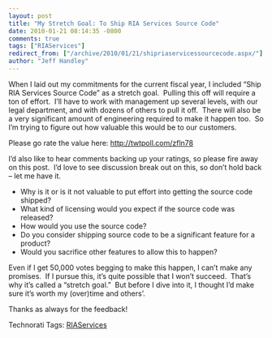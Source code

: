 ```yaml
---
layout: post
title: "My Stretch Goal: To Ship RIA Services Source Code"
date: 2010-01-21 08:14:35 -0800
comments: true
tags: ["RIAServices"]
redirect_from: ["/archive/2010/01/21/shipriaservicessourcecode.aspx/"]
author: "Jeff Handley"
---
```

<!-- more -->
<p>When I laid out my commitments for the current fiscal year, I included “Ship RIA Services Source Code” as a stretch goal.  Pulling this off will require a ton of effort.  I’ll have to work with management up several levels, with our legal department, and with dozens of others to pull it off.  There will also be a very significant amount of engineering required to make it happen too.  So I’m trying to figure out how valuable this would be to our customers.</p>  <p>Please go rate the value here: <a href="http://twtpoll.com/zfln78" target="_blank">http://twtpoll.com/zfln78</a></p>  <p>I’d also like to hear comments backing up your ratings, so please fire away on this post.  I’d love to see discussion break out on this, so don’t hold back – let me have it.</p>  <ul>   <li>Why is it or is it not valuable to put effort into getting the source code shipped?</li>    <li>What kind of licensing would you expect if the source code was released?</li>    <li>How would you use the source code?</li>    <li>Do you consider shipping source code to be a significant feature for a product?</li>    <li>Would you sacrifice other features to allow this to happen?</li> </ul>  <p>Even if I get 50,000 votes begging to make this happen, I can’t make any promises.  If I pursue this, it’s quite possible that I won’t succeed.  That’s why it’s called a “stretch goal.”  But before I dive into it, I thought I’d make sure it’s worth my (over)time and others’.</p>  <p>Thanks as always for the feedback!</p>  <div style="padding-bottom: 0px; margin: 0px; padding-left: 0px; padding-right: 0px; display: inline; float: none; padding-top: 0px" id="scid:0767317B-992E-4b12-91E0-4F059A8CECA8:1b225f03-fe5a-4f44-adb0-48996fa61f19" class="wlWriterEditableSmartContent">Technorati Tags: <a href="http://technorati.com/tags/RIAServices" rel="tag">RIAServices</a></div>

